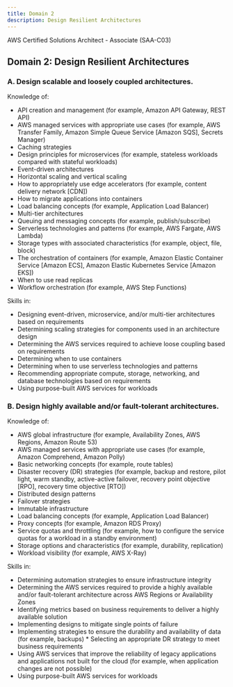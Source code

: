```yaml
---
title: Domain 2
description: Design Resilient Architectures 
---
```




AWS Certified Solutions Architect - Associate (SAA-C03)

## Domain 2: Design Resilient Architectures  
### A. Design scalable and loosely coupled architectures. 
 
Knowledge of: 
*	API creation and management (for example, Amazon API Gateway, REST API) 
*	AWS managed services with appropriate use cases (for example, AWS Transfer Family, Amazon Simple Queue Service [Amazon SQS], Secrets Manager) 
*	Caching strategies 
*	Design principles for microservices (for example, stateless workloads compared with stateful workloads) 
*	Event-driven architectures  
*	Horizontal scaling and vertical scaling 
*	How to appropriately use edge accelerators (for example, content delivery network [CDN]) 
*	How to migrate applications into containers 
*	Load balancing concepts (for example, Application Load Balancer) 
*	Multi-tier architectures 
*	Queuing and messaging concepts (for example, publish/subscribe) 
*	Serverless technologies and patterns (for example, AWS Fargate, AWS Lambda) 
*	Storage types with associated characteristics (for example, object, file, block) 
*	The orchestration of containers (for example, Amazon Elastic Container Service [Amazon ECS], Amazon Elastic Kubernetes Service [Amazon EKS]) 
*	When to use read replicas  
*	Workflow orchestration (for example, AWS Step Functions) 
  	 
Skills in: 
*	Designing event-driven, microservice, and/or multi-tier architectures based on requirements 
*	Determining scaling strategies for components used in an architecture design 
*	Determining the AWS services required to achieve loose coupling based on requirements 
*	Determining when to use containers  
*	Determining when to use serverless technologies and patterns 
*	Recommending appropriate compute, storage, networking, and database technologies based on requirements 
*	Using purpose-built AWS services for workloads 
 
### B. Design highly available and/or fault-tolerant architectures. 
 
Knowledge of: 
*	AWS global infrastructure (for example, Availability Zones, AWS Regions, Amazon Route 53) 
*	AWS managed services with appropriate use cases (for example, Amazon Comprehend, Amazon Polly) 
*	Basic networking concepts (for example, route tables) 
*	Disaster recovery (DR) strategies (for example, backup and restore, pilot light, warm standby, active-active failover, recovery point objective [RPO], recovery time objective [RTO]) 
*	Distributed design patterns 
*	Failover strategies  
*	Immutable infrastructure 
*	Load balancing concepts (for example, Application Load Balancer) 
*	Proxy concepts (for example, Amazon RDS Proxy) 
*	Service quotas and throttling (for example, how to configure the service quotas for a workload in a standby environment) 
*	Storage options and characteristics (for example, durability, replication) 
*	Workload visibility (for example, AWS X-Ray) 
 
Skills in: 
*	Determining automation strategies to ensure infrastructure integrity 
*	Determining the AWS services required to provide a highly available and/or fault-tolerant architecture across AWS Regions or Availability Zones 
*	Identifying metrics based on business requirements to deliver a highly available solution 
*	Implementing designs to mitigate single points of failure 
*	Implementing strategies to ensure the durability and availability of data (for example, backups) * 	Selecting an appropriate DR strategy to meet business requirements 
*	Using AWS services that improve the reliability of legacy applications and applications not built for the cloud (for example, when application changes are not possible) 
*	Using purpose-built AWS services for workloads 
 